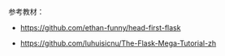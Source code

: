 参考教材：
- https://github.com/ethan-funny/head-first-flask

- https://github.com/luhuisicnu/The-Flask-Mega-Tutorial-zh
